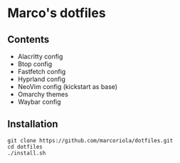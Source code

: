 # Marco's dotfiles
## Contents
- Alacritty config
- Btop config
- Fastfetch config
- Hyprland config
- NeoVim config (kickstart as base)
- Omarchy themes
- Waybar config

## Installation
```
git clone https://github.com/marcoriola/dotfiles.git
cd dotfiles
./install.sh
```
